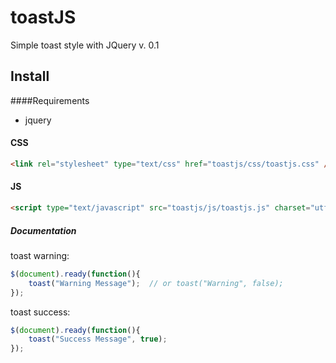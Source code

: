 # toastJS
Simple toast style with JQuery v. 0.1


## Install

####Requirements
* jquery


#### CSS
```html
<link rel="stylesheet" type="text/css" href="toastjs/css/toastjs.css" />
```
#### JS
```html
<script type="text/javascript" src="toastjs/js/toastjs.js" charset="utf-8"></script>
```


##### Documentation

toast warning:
```javascript
$(document).ready(function(){
    toast("Warning Message");  // or toast("Warning", false);
});
```

toast success:
```javascript
$(document).ready(function(){
    toast("Success Message", true);
});
```
